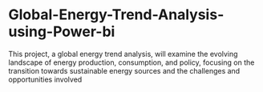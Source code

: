 # Global-Energy-Trend-Analysis-using-Power-bi
This project, a global energy trend analysis, will examine the evolving landscape of energy production, consumption, and policy, focusing on the transition towards sustainable energy sources and the challenges and opportunities involved
